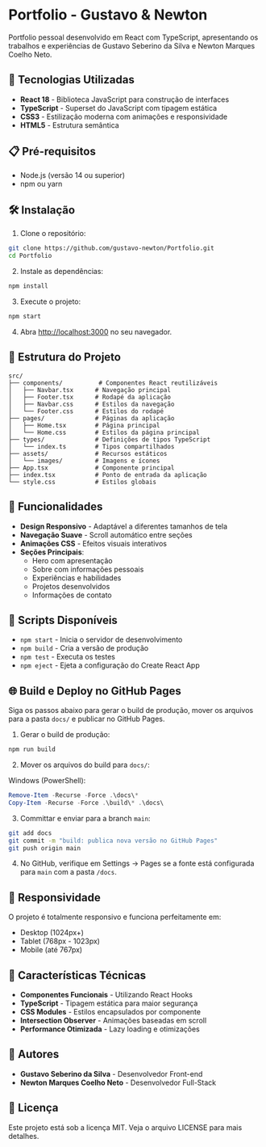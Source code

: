 # Portfolio - Gustavo & Newton

Portfolio pessoal desenvolvido em React com TypeScript, apresentando os trabalhos e experiências de Gustavo Seberino da Silva e Newton Marques Coelho Neto.

## 🚀 Tecnologias Utilizadas

- **React 18** - Biblioteca JavaScript para construção de interfaces
- **TypeScript** - Superset do JavaScript com tipagem estática
- **CSS3** - Estilização moderna com animações e responsividade
- **HTML5** - Estrutura semântica

## 📋 Pré-requisitos

- Node.js (versão 14 ou superior)
- npm ou yarn

## 🛠️ Instalação

1. Clone o repositório:
```bash
git clone https://github.com/gustavo-newton/Portfolio.git
cd Portfolio
```

2. Instale as dependências:
```bash
npm install
```

3. Execute o projeto:
```bash
npm start
```

4. Abra [http://localhost:3000](http://localhost:3000) no seu navegador.

## 📁 Estrutura do Projeto

```
src/
├── components/          # Componentes React reutilizáveis
│   ├── Navbar.tsx      # Navegação principal
│   ├── Footer.tsx      # Rodapé da aplicação
│   ├── Navbar.css      # Estilos da navegação
│   └── Footer.css      # Estilos do rodapé
├── pages/              # Páginas da aplicação
│   ├── Home.tsx        # Página principal
│   └── Home.css        # Estilos da página principal
├── types/              # Definições de tipos TypeScript
│   └── index.ts        # Tipos compartilhados
├── assets/             # Recursos estáticos
│   └── images/         # Imagens e ícones
├── App.tsx             # Componente principal
├── index.tsx           # Ponto de entrada da aplicação
└── style.css           # Estilos globais
```

## 🎨 Funcionalidades

- **Design Responsivo** - Adaptável a diferentes tamanhos de tela
- **Navegação Suave** - Scroll automático entre seções
- **Animações CSS** - Efeitos visuais interativos
- **Seções Principais**:
  - Hero com apresentação
  - Sobre com informações pessoais
  - Experiências e habilidades
  - Projetos desenvolvidos
  - Informações de contato

## 🚀 Scripts Disponíveis

- `npm start` - Inicia o servidor de desenvolvimento
- `npm build` - Cria a versão de produção
- `npm test` - Executa os testes
- `npm eject` - Ejeta a configuração do Create React App

## 🌐 Build e Deploy no GitHub Pages

Siga os passos abaixo para gerar o build de produção, mover os arquivos para a pasta `docs/` e publicar no GitHub Pages.

1. Gerar o build de produção:
```bash
npm run build
```

2. Mover os arquivos do build para `docs/`:

Windows (PowerShell):
```powershell
Remove-Item -Recurse -Force .\docs\*
Copy-Item -Recurse -Force .\build\* .\docs\
```

3. Committar e enviar para a branch `main`:
```bash
git add docs
git commit -m "build: publica nova versão no GitHub Pages"
git push origin main
```

4. No GitHub, verifique em Settings → Pages se a fonte está configurada para `main` com a pasta `/docs`.

## 📱 Responsividade

O projeto é totalmente responsivo e funciona perfeitamente em:
- Desktop (1024px+)
- Tablet (768px - 1023px)
- Mobile (até 767px)

## 🎯 Características Técnicas

- **Componentes Funcionais** - Utilizando React Hooks
- **TypeScript** - Tipagem estática para maior segurança
- **CSS Modules** - Estilos encapsulados por componente
- **Intersection Observer** - Animações baseadas em scroll
- **Performance Otimizada** - Lazy loading e otimizações

## 👥 Autores

- **Gustavo Seberino da Silva** - Desenvolvedor Front-end
- **Newton Marques Coelho Neto** - Desenvolvedor Full-Stack

## 📄 Licença

Este projeto está sob a licença MIT. Veja o arquivo LICENSE para mais detalhes.
